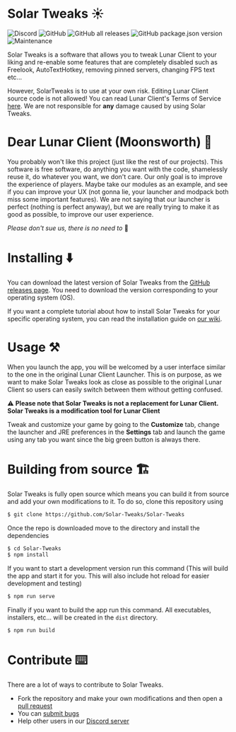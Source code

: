 # Solar Tweaks ☀️
![Discord](https://img.shields.io/discord/930481786797064242?color=404eed&logo=discord&logoColor=%23fff&style=for-the-badge)
![GitHub](https://img.shields.io/github/license/Solar-Tweaks/Solar-Tweaks?style=for-the-badge)
![GitHub all releases](https://img.shields.io/github/downloads/Solar-Tweaks/Solar-Tweaks/total?style=for-the-badge)
![GitHub package.json version](https://img.shields.io/github/package-json/v/Solar-Tweaks/Solar-Tweaks?style=for-the-badge)
![Maintenance](https://img.shields.io/maintenance/yes/2022?style=for-the-badge)

Solar Tweaks is a software that allows you to tweak Lunar Client to your liking and re-enable some features that are completely disabled such as Freelook, AutoTextHotkey, removing pinned servers, changing FPS text etc...

However, SolarTweaks is to use at your own risk. Editing Lunar Client source code is not allowed! You can read Lunar Client's Terms of Service [here](https://www.lunarclient.com/terms). We are not responsible for **any** damage caused by using Solar Tweaks.

# Dear Lunar Client (Moonsworth) 🌙
You probably won't like this project (just like the rest of our projects). This software is free software, do anything you want with the code, shamelessly reuse it, do whatever you want, we don't care. Our only goal is to improve the experience of players. Maybe take our modules as an example, and see if you can improve your UX (not gonna lie, your launcher and modpack both miss some important features). We are not saying that our launcher is perfect (nothing is perfect anyway), but we are really trying to make it as good as possible, to improve our user experience.

*Please don't sue us, there is no need to* 💖

# Installing ⬇️
You can download the latest version of Solar Tweaks from the [GitHub releases page](https://github.com/Solar-Tweaks/Solar-Tweaks/releases). You need to download the version corresponding to your operating system (OS).

If you want a complete tutorial about how to install Solar Tweaks for your specific operating system, you can read the installation guide on [our wiki](https://www.youtube.com/watch?v=dQw4w9WgXcQ).

# Usage ⚒️
When you launch the app, you will be welcomed by a user interface similar to the one in the original Lunar Client Launcher. This is on purpose, as we want to make Solar Tweaks look as close as possible to the original Lunar Client so users can easily switch between them without getting confused.

⚠️ **Please note that Solar Tweaks is not a replacement for Lunar Client. Solar Tweaks is a modification tool for Lunar Client**

Tweak and customize your game by going to the **Customize** tab, change the launcher and JRE preferences in the **Settings** tab and launch the game using any tab you want since the big green button is always there.

# Building from source 🏗️
Solar Tweaks is fully open source which means you can build it from source and add your own modifications to it. To do so, clone this repository using
```bash
$ git clone https://github.com/Solar-Tweaks/Solar-Tweaks
```
Once the repo is downloaded move to the directory and install the dependencies
```bash
$ cd Solar-Tweaks
$ npm install
```
If you want to start a development version run this command (This will build the app and start it for you. This will also include hot reload for easier development and testing)
```bash
$ npm run serve
```
Finally if you want to build the app run this command. All executables, installers, etc... will be created in the `dist` directory.
```bash
$ npm run build
```

# Contribute ⌨️
There are a lot of ways to contribute to Solar Tweaks.
- Fork the repository and make your own modifications and then open a [pull request](https://github.com/Solar-Tweaks/Solar-Tweaks/pulls)
- You can [submit bugs](https://github.com/Solar-Tweaks/Solar-Tweaks/issues)
- Help other users in our [Discord server](https://discord.gg/SolarTweaks)